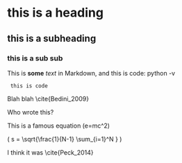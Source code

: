 # this is a heading
## this is a subheading
### this is a sub sub

This is **some** _text_ in Markdown, and this is code: python -v 

     this is code


Blah blah \cite{Bedini_2009}

Who wrote this?

This is a famous equation \(e=mc^2\)

\( s = \sqrt{\frac{1}{N-1} \sum_{i=1}^N } \)

I think it was \cite{Peck_2014}